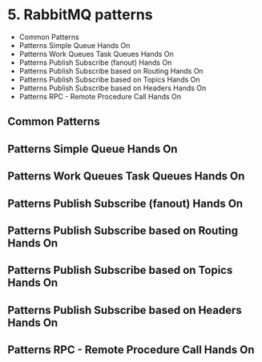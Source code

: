 # 5. RabbitMQ patterns
* Common Patterns
* Patterns Simple Queue Hands On
* Patterns Work Queues  Task Queues Hands On
* Patterns Publish  Subscribe (fanout) Hands On
* Patterns Publish  Subscribe based on Routing Hands On
* Patterns Publish  Subscribe based on Topics Hands On
* Patterns Publish  Subscribe based on Headers Hands On
* Patterns RPC - Remote Procedure Call Hands On
## Common Patterns
## Patterns Simple Queue Hands On
## Patterns Work Queues  Task Queues Hands On
## Patterns Publish  Subscribe (fanout) Hands On
## Patterns Publish  Subscribe based on Routing Hands On
## Patterns Publish  Subscribe based on Topics Hands On
## Patterns Publish  Subscribe based on Headers Hands On
## Patterns RPC - Remote Procedure Call Hands On

